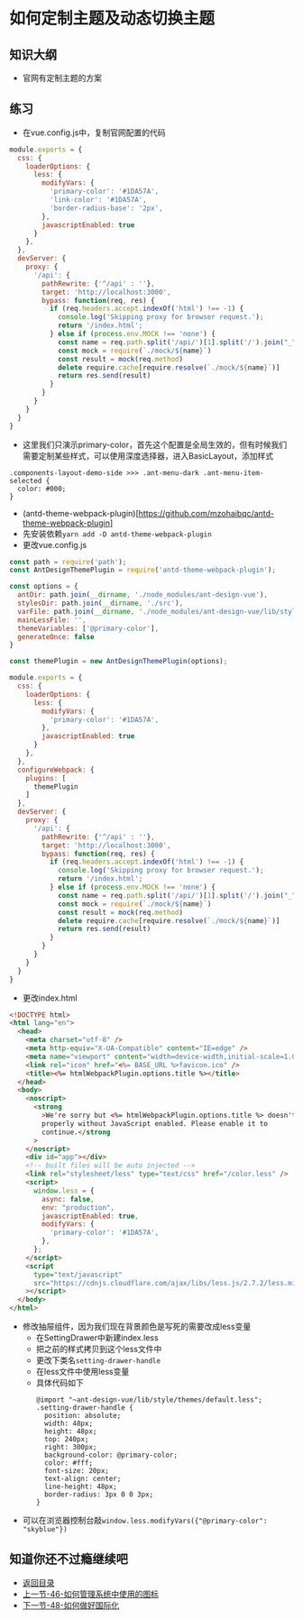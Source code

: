 # 如何定制主题及动态切换主题

## 知识大纲

* 官网有定制主题的方案

## 练习

* 在vue.config.js中，复制官网配置的代码
```js
module.exports = {
  css: {
    loaderOptions: {
      less: {
        modifyVars: {
          'primary-color': '#1DA57A',
          'link-color': '#1DA57A',
          'border-radius-base': '2px',
        },
        javascriptEnabled: true
      }
    },
  },
  devServer: {
    proxy: {
      '/api': {
        pathRewrite: {'^/api' : ''},
        target: 'http://localhost:3000',
        bypass: function(req, res) {
          if (req.headers.accept.indexOf('html') !== -1) {
            console.log('Skipping proxy for browser request.');
            return '/index.html';
          } else if (process.env.MOCK !== 'none') {
            const name = req.path.split('/api/')[1].split('/').join("_")
            const mock = require(`./mock/${name}`)
            const result = mock(req.method)
            delete require.cache[require.resolve(`./mock/${name}`)]
            return res.send(result)
          }
        }
      }
    }
  }
}
```

* 这里我们只演示primary-color，首先这个配置是全局生效的，但有时候我们需要定制某些样式，可以使用深度选择器，进入BasicLayout，添加样式
```
.components-layout-demo-side >>> .ant-menu-dark .ant-menu-item-selected {
  color: #000;
}
```
* (antd-theme-webpack-plugin)[https://github.com/mzohaibqc/antd-theme-webpack-plugin]
* 先安装依赖`yarn add -D antd-theme-webpack-plugin`
* 更改vue.config.js
```js
const path = require('path');
const AntDesignThemePlugin = require('antd-theme-webpack-plugin');

const options = {
  antDir: path.join(__dirname, './node_modules/ant-design-vue'),
  stylesDir: path.join(__dirname, './src'),
  varFile: path.join(__dirname, './node_modules/ant-design-vue/lib/style/themes/default.less'),
  mainLessFile: '',
  themeVariables: ['@primary-color'],
  generateOnce: false
}

const themePlugin = new AntDesignThemePlugin(options);

module.exports = {
  css: {
    loaderOptions: {
      less: {
        modifyVars: {
          'primary-color': '#1DA57A',
        },
        javascriptEnabled: true
      }
    },
  },
  configureWebpack: {
    plugins: [
      themePlugin
    ]
  },
  devServer: {
    proxy: {
      '/api': {
        pathRewrite: {'^/api' : ''},
        target: 'http://localhost:3000',
        bypass: function(req, res) {
          if (req.headers.accept.indexOf('html') !== -1) {
            console.log('Skipping proxy for browser request.');
            return '/index.html';
          } else if (process.env.MOCK !== 'none') {
            const name = req.path.split('/api/')[1].split('/').join("_")
            const mock = require(`./mock/${name}`)
            const result = mock(req.method)
            delete require.cache[require.resolve(`./mock/${name}`)]
            return res.send(result)
          }
        }
      }
    }
  }
}
```
* 更改index.html
```html
<!DOCTYPE html>
<html lang="en">
  <head>
    <meta charset="utf-8" />
    <meta http-equiv="X-UA-Compatible" content="IE=edge" />
    <meta name="viewport" content="width=device-width,initial-scale=1.0" />
    <link rel="icon" href="<%= BASE_URL %>favicon.ico" />
    <title><%= htmlWebpackPlugin.options.title %></title>
  </head>
  <body>
    <noscript>
      <strong
        >We're sorry but <%= htmlWebpackPlugin.options.title %> doesn't work
        properly without JavaScript enabled. Please enable it to
        continue.</strong
      >
    </noscript>
    <div id="app"></div>
    <!-- built files will be auto injected -->
    <link rel="stylesheet/less" type="text/css" href="/color.less" />
    <script>
      window.less = {
        async: false,
        env: "production",
        javascriptEnabled: true,
        modifyVars: {
          'primary-color': '#1DA57A',
        },
      };
    </script>
    <script
      type="text/javascript"
      src="https://cdnjs.cloudflare.com/ajax/libs/less.js/2.7.2/less.min.js"
    ></script>
  </body>
</html>

```
* 修改抽屉组件，因为我们现在背景颜色是写死的需要改成less变量
  * 在SettingDrawer中新建index.less
  * 把之前的样式拷贝到这个less文件中
  * 更改下类名`setting-drawer-handle`
  * 在less文件中使用less变量
  * 具体代码如下
    ```less
    @import "~ant-design-vue/lib/style/themes/default.less";
    .setting-drawer-handle {
      position: absolute;
      width: 48px;
      height: 48px;
      top: 240px;
      right: 300px;
      background-color: @primary-color;
      color: #fff;
      font-size: 20px;
      text-align: center;
      line-height: 48px;
      border-radius: 3px 0 0 3px;
    }    
    ```
* 可以在浏览器控制台敲`window.less.modifyVars({"@primary-color": "skyblue"})`  

## 知道你还不过瘾继续吧       

* [返回目录](../../README.md)
* [上一节-46-如何管理系统中使用的图标](../03-实战篇/46-如何管理系统中使用的图标.md)
* [下一节-48-如何做好国际化](../03-实战篇/48-如何做好国际化.md)